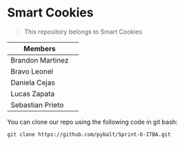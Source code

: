 # Smart Cookies

> This repository belongs to Smart Cookies

| Members | |
|--|--|
| Brandon Martinez | |
| Bravo Leonel | |
| Daniela Cejas | |
| Lucas Zapata | |
| Sebastian Prieto | |

You can clone our repo using the following code in git bash:

    git clone https://github.com/pybalt/Sprint-6-ITBA.git
